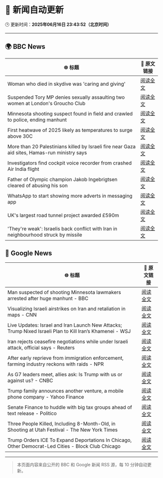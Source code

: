# 🧠 新闻自动更新

🕒 更新时间：**2025年06月16日 23:43:52（北京时间）**

---

## 🌍 BBC News

| 🌐 标题 | 🔗 原文链接 |
|--------|-------------|
| Woman who died in skydive was 'caring and giving' | [阅读全文](https://www.bbc.com/news/articles/cy4e4jmzep4o) |
| Suspended Tory MP denies sexually assaulting two women at London's Groucho Club | [阅读全文](https://www.bbc.com/news/articles/c4g7g1858rpo) |
| Minnesota shooting suspect found in field and crawled to police, ending manhunt | [阅读全文](https://www.bbc.com/news/articles/cg5v5l4eylyo) |
| First heatwave of 2025 likely as temperatures to surge above 30C | [阅读全文](https://www.bbc.com/weather/articles/c4grg1w2xr7o) |
| More than 20 Palestinians killed by Israeli fire near Gaza aid sites, Hamas-run ministry says | [阅读全文](https://www.bbc.com/news/articles/cg7177gpr17o) |
| Investigators find cockpit voice recorder from crashed Air India flight | [阅读全文](https://www.bbc.com/news/articles/ce818jlz5mlo) |
| Father of Olympic champion Jakob Ingebrigtsen cleared of abusing his son | [阅读全文](https://www.bbc.com/sport/athletics/articles/cm2623g5364o) |
| WhatsApp to start showing more adverts in messaging app | [阅读全文](https://www.bbc.com/news/articles/cn5y07yqg5do) |
| UK's largest road tunnel project awarded £590m | [阅读全文](https://www.bbc.com/news/articles/c0mrm84wg4ko) |
| 'They're weak': Israelis back conflict with Iran in neighbourhood struck by missile | [阅读全文](https://www.bbc.com/news/articles/cwyvykgnzq9o) |

## 📰 Google News

| 🌐 标题 | 🔗 原文链接 |
|--------|-------------|
| Man suspected of shooting Minnesota lawmakers arrested after huge manhunt - BBC | [阅读全文](https://news.google.com/rss/articles/CBMiWkFVX3lxTE9PVEhuSnF1OXBraUZFMFE3M0pnWHhqZkFOaUl1LUhqc28tUnBxRl9nUWNjR2JKZko1YUloM1hWWFhsV3BiUXplSXBIaW9Cc3ZLcjJXSk8zclM0Z9IBX0FVX3lxTE1nUDRwaS1wNzFuMGI5UjItaS1WZUZEVnQ5S2ZOTlJnWEpRbWthZjU3RW9mSDR2SGtFc2FVamJ5cGVqdV9zNktZaW0zRFpOMGlBRFQzODdXRGRNMVdzUFZn?oc=5) |
| Visualizing Israeli airstrikes on Iran and retaliation in maps - CNN | [阅读全文](https://news.google.com/rss/articles/CBMiggFBVV95cUxPb0VjanNvQlhtZnRoRnM4WmYyOWJqZHF3aUZpeVhiTjNGYVpReHRnQk9CVWpmZldJOVNjYXotNHhtaXRndTB3YmllaWhrS3BGOFBmM2xqdkRlRnc1Y1BQb2tvV0R0cEFOUzI2dWFoaWxNQnhkZEhGbTJ5clRWSzVYNUJ30gGHAUFVX3lxTE5OLTRIaGhRMU9pTnNkdkE1enhYb0NDUzdKNXlyTHphQ092dkJsQUxiSTFWUWRQYTh3aHJRRnM5UUI2RkJzdGY4Nm5lRWZoUFZpQjhOcXRHcm1NdG4xQklydzZWOHNobzZYX1JiSVlTdEp0Zl9xaXpSc3o3OC1IWUhUQ0xSTjNKSQ?oc=5) |
| Live Updates: Israel and Iran Launch New Attacks; Trump Nixed Israeli Plan to Kill Iran’s Khamenei - WSJ | [阅读全文](https://news.google.com/rss/articles/CBMiZ0FVX3lxTE1ncGRNQlB3YVlYMUl5MFhWVncyeVpmS1dSYVNqcUNoUHNtSkhDWF9oWTBFaDBqMlJSQjUyTms4MGlKQnpnYXVlazFTeFpveVZDX2JDTEd4RXRBMzVyOVBTM1p2dXRSOWc?oc=5) |
| Iran rejects ceasefire negotiations while under Israeli attack, official says - Reuters | [阅读全文](https://news.google.com/rss/articles/CBMiygFBVV95cUxQWXZhTHZDSjIxY0VRNXlzNjZMNTZmS0lXeUI4MnIwVk1DdlJLYmFNVkVCaTJKd0RTRzRFX1licS00eFlsVmFGQTgzOG9YTlpRejhiN29PNF9pZ1Buc0QtZkwxQmtJa0l3M29uUUZrdUV5OUFleTBqekxPbXBJTzRzVzl0eUxZcGhHcnZ5LVVvM25hc0hHNUI4OW9YLXJZQzNsNzZZXy05WnJmN0xrS2kzSnU5bG9RcjFETExSZkVDbWtCemVpMUVwWWp3?oc=5) |
| After early reprieve from immigration enforcement, farming industry reckons with raids - NPR | [阅读全文](https://news.google.com/rss/articles/CBMipwFBVV95cUxNOTl5RXRIdmktODc5VXRGSlRCZHNIN2Yxam5IM2NXM3AzWDFkVThMV2lvdlFyb0RYaTBEY1FmeVROcUlNZjF0d3R4bG5Yb3VwY0FKVzdpMXFuNHRjMnZMdDUtTUdIenl6MFJ0YzBsZ0dXUktLZjM3Vk40SG1kaG41aG45S3R6QzM0T1J2N1NXLS05S0piNkZNSldzM09MT29hNVRLbkJLVQ?oc=5) |
| As G7 leaders meet, allies ask: Is Trump with us or against us? - CNBC | [阅读全文](https://news.google.com/rss/articles/CBMipwFBVV95cUxQaEkydEZoYmFuUVVzbXBocGVCaXdOMnVuZ2xJdVVkSnFjTWlENXp4M1MtcVk3bWtVRzkwZUh4WHlmOGc3MmgybV9KbTF4R3BFS1Q5SDhCZHdXaU9aNU5yYXI4bkZkazVrUXlKNjl0ak9YUWdMdEtpaFJzUm5ubC1ndW5SaWFXZmRHNnJNb3piVUQyTTZnSG1pYS1FTFp2V2ZNeUJiRXBpVdIBrAFBVV95cUxNUzhkeW01ZXJOZDJsVWs4STBya2V1SFYxaEVkX012dE5jRXVrRVFINTVPQk9yZUV6aVFYdEVrQzVzeGRMUWtjbW9KT19XNldVckpDOGJLc2ZMaVBCbFFxSURnZ3hGREVJTV9RMlI5a042ME94SGVCOC1TTWZhZlBlWjRSQnppVzh5UGFvUGFRSC1HWlpXNThsamp2LUktbHF1U2RnemxYYmd4OWw2?oc=5) |
| Trump family announces another venture, a mobile phone company - Yahoo Finance | [阅读全文](https://news.google.com/rss/articles/CBMijAFBVV95cUxOajBZblJDMjczNzN2cGowbi1KNTJQSmROb3o2MzVmdTBsRW1mWDF2ZXNuME8wTGtVWUdCVUR3cmVNMUFlX0ZnUzJTbkhKQ0pPR1Rxbnd0WlBUUkJnM2Rud3RKTVlwRjNKc0pMQU1tcnhycGlwMEZIRnR4czZPY004cmJrUkljSm1tTEcyYQ?oc=5) |
| Senate Finance to huddle with big tax groups ahead of text release - Politico | [阅读全文](https://news.google.com/rss/articles/CBMiwwFBVV95cUxOMFo0dGZHSmQ0WUc4V0dncXBVRktadFcwMXBmNDRFY1BkRHg3OVdrVTNaNm1Mc2xBYUR2aGRtd2dDck9qa2Y1eUlUNzBGZzBDdGVidmMzaGNKRFNuWV9JZXRscEhKUVpjc1FkWkt0dnd6cjYtUk5ycWlmbXMtM2ZCVTRXMk9sMUJKQ0F0aEVRcjE5TzNFNnFPTDJ6ZWpKSjBaNVhoeW8tSm9EaUFwWUVKS2xxSXRNb1dTaTlPeVRSNS1fbEk?oc=5) |
| Three People Killed, Including 8-Month-Old, in Shooting at Utah Festival - The New York Times | [阅读全文](https://news.google.com/rss/articles/CBMiiwFBVV95cUxPbVUzQWhLbllmTE5HRm9vTk5zajQ0cU1NVHdzNnhMZWZWNTNYa3FCNTdjbzYteVlkYVBVc0xRekFEUm9hODlyZEJFQS1YaTZzc3pPQldINHMwT3VZZExKcFdmMUcxM2FsYm5JcXg1TnFOU2xIMHAxYkU0Q1h1SUd5RGpSdTZHbURXZWlv?oc=5) |
| Trump Orders ICE To Expand Deportations In Chicago, Other Democrat-Led Cities - Block Club Chicago | [阅读全文](https://news.google.com/rss/articles/CBMiuAFBVV95cUxONTVHSmw5ZE5uYjAtZnJtZWNCR3lxbHJKQVpUVlZBLVc5S0NWZGMtR2t0NUFhWWdaVHIyeXdWZDdOVjlNUVktRWxjeWg3bVp5djRwVmtyTkNwQ3JQNFl2b3U1TnVack01V24zVEdmWFgyZmxmNXI5aUdwdTZia2stOWtITS10UVdRVnp1ekRaaWt5YUV1RVRJdTR0RUJ6cGJEdkhRTy1vcWtiN0IzTHRrRzJ5bFYwYVRu?oc=5) |

---
> 本页面内容来自公开的 BBC 和 Google 新闻 RSS 源，每 10 分钟自动更新。